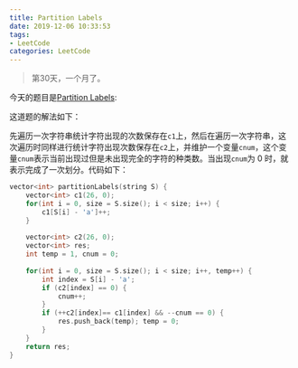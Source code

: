 ```yaml
---
title: Partition Labels
date: 2019-12-06 10:33:53
tags:
- LeetCode
categories: LeetCode
---
```


> 第30天，一个月了。

今天的题目是[Partition Labels](https://leetcode.com/problems/partition-labels/):

这道题的解法如下：

先遍历一次字符串统计字符出现的次数保存在`c1`上，然后在遍历一次字符串，这次遍历时同样进行统计字符出现次数保存在`c2`上，并维护一个变量`cnum`，这个变量`cnum`表示当前出现过但是未出现完全的字符的种类数。当出现`cnum`为 0 时，就表示完成了一次划分。代码如下：

```c++
vector<int> partitionLabels(string S) {
    vector<int> c1(26, 0);
    for(int i = 0, size = S.size(); i < size; i++) {
        c1[S[i] - 'a']++;
    }
    
    vector<int> c2(26, 0);
    vector<int> res;
    int temp = 1, cnum = 0;
    
    for(int i = 0, size = S.size(); i < size; i++, temp++) {
        int index = S[i] - 'a';
        if (c2[index] == 0) {
            cnum++;
        }
        if (++c2[index]== c1[index] && --cnum == 0) {
            res.push_back(temp); temp = 0;
        }
    }
    return res;
}
```